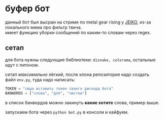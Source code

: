 # буфер бот

данный бот был высран на стриме по metal gear rising у [JEIKO](https://t.me/jeikohub), из-за локального мема про фильтр твича.  
имеет функцию уборки сообщений по каким-то словам через regex.

## сетап

для бота нужны следующие библиотеки: `disnake, colorama`, остальные идут с питоном.

сетап *максимально* лёгкий, после клона репозитория надо создать файл `env.py`, туда надо написать:
```py
TOKEN = "сюда вставить токен своего дискорд бота"
BANWORDS = ["слова", "для", "чистки"]
```
в список банвордов можно закинуть **какие хотите** слова, пример выше.

запускаем бота через `python bot.py` в консоли и кайфуем.
